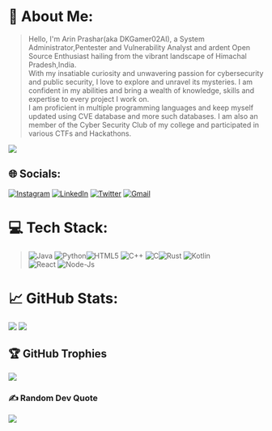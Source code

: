 # 💫 About Me:
> Hello, I'm Arin Prashar(aka DKGamer02AI), a System Administrator,Pentester and Vulnerability Analyst and ardent Open Source Enthusiast hailing from the vibrant landscape of Himachal Pradesh,India.
> <br>
> With my insatiable curiosity and unwavering passion for cybersecurity and public security, I love to explore and unravel its mysteries. I am confident in my abilities and bring a wealth of knowledge, skills and expertise to every project I work on.
> <br>
> I am proficient in multiple programming languages and keep myself updated using CVE database and more such databases. I am also an member of the Cyber Security Club of my college and participated in various CTFs and Hackathons.



[![](https://visitcount.itsvg.in/api?id=arin-prashar&label=Profile%20Views&pretty=true)](https://visitcount.itsvg.in)
## 🌐 Socials:
[![Instagram](https://img.shields.io/badge/Instagram-%23E4405F.svg?logo=Instagram&logoColor=white)](https://instagram.com/arin_prashar)
[![LinkedIn](https://img.shields.io/badge/LinkedIn-%230077B5.svg?logo=linkedin&logoColor=white)](https://linkedin.com/in/prashar-arin) 
[![Twitter](https://img.shields.io/badge/Twitter-%231DA1F2.svg?logo=Twitter&logoColor=white)](https://twitter.com./arin_prashar) 
[![Gmail](https://img.shields.io/badge/Gmail-%23D14836.svg?logo=Gmail&logoColor=white)](mailto:prashararin@gmail.com)

# 💻 Tech Stack:
>![Java](https://img.shields.io/badge/java-%23ED8B00.svg?style=for-the-badge&logo=java&logoColor=white) 
![Python](https://img.shields.io/badge/python-3670A0?style=for-the-badge&logo=python&logoColor=ffdd54)![HTML5](https://img.shields.io/badge/html5-%23E34F26.svg?style=for-the-badge&logo=html5&logoColor=white) ![C++](https://img.shields.io/badge/c++-%2300599C.svg?style=for-the-badge&logo=c%2B%2B&logoColor=white) ![C](https://img.shields.io/badge/c-%2300599C.svg?style=for-the-badge&logo=c&logoColor=white)![Rust](https://img.shields.io/badge/rust-%23000000.svg?style=for-the-badge&logo=rust&logoColor=white) ![Kotlin](https://img.shields.io/badge/Kotlin-%230095D5.svg?style=for-the-badge&logo=kotlin&logoColor=white)<br>
![React](https://img.shields.io/badge/react-%2320232a.svg?style=for-the-badge&logo=react&logoColor=%2361DAFB)
![Node-Js](https://img.shields.io/badge/node.js-%2343853D.svg?style=for-the-badge&logo=node-dot-js&logoColor=white)

# 📈 GitHub Stats:
![](https://github-readme-stats.vercel.app/api?username=arin-prashar&theme=great-gatsby&hide_border=false&include_all_commits=false&count_private=false)
![](https://github-readme-streak-stats.herokuapp.com/?user=arin-prashar&theme=vision-friendly-dark&hide_border=false)<br/>

## 🏆 GitHub Trophies
![](https://github-profile-trophy.vercel.app/?username=arin-prashar&theme=darkhub&no-frame=false&no-bg=false&margin-w=4)

### ✍️ Random Dev Quote
![](https://quotes-github-readme.vercel.app/api?type=horizontal&theme=merko)
